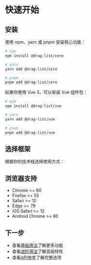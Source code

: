 # 快速开始

## 安装

使用 npm、yarn 或 pnpm 安装核心功能：

```bash
# npm
npm install @drag-list/core

# yarn
yarn add @drag-list/core

# pnpm
pnpm add @drag-list/core
```

如果你使用 Vue 3，可以安装 Vue 组件包：

```bash
# npm
npm install @drag-list/vue

# yarn
yarn add @drag-list/vue

# pnpm
pnpm add @drag-list/vue
```

## 选择框架

根据你的技术栈选择使用方式：

[//]: # (- [原生JavaScript使用指南]&#40;/guide/javascript-usage&#41;)

[//]: # (- [Vue 3使用指南]&#40;/guide/vue-usage&#41;)

## 浏览器支持

- Chrome >= 60
- Firefox >= 55
- Safari >= 12
- Edge >= 79
- iOS Safari >= 12
- Android Chrome >= 60

## 下一步

- 查看[基础用法](/guide/basic-usage)了解更多功能
- 查看[进阶用法](/guide/advanced-usage)了解高级特性
- 查看[API参考](/api/options)了解完整选项
